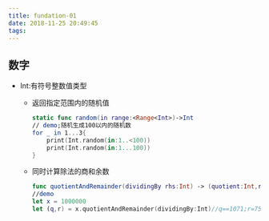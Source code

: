 ```yaml
---
title: fundation-01
date: 2018-11-25 20:49:45
tags:
---
```


## 数字

* Int:有符号整数值类型

  * 返回指定范围内的随机值

    ~~~swift
    static func random(in range:<Range<Int>)->Int
    // demo;随机生成100以内的随机数
    for _ in 1...3{
        print(Int.random(in:1..<100))
        print(Int.random(in:1...100))
    }
    ~~~

  * 同时计算除法的商和余数

    ~~~swift
    func quotientAndRemainder(dividingBy rhs:Int) -> (quotient:Int,remainder:Int)
    //demo
    let x = 1000000
    let (q,r) = x.quotientAndRemainder(dividingBy:Int)//q==1071;r=757
    ~~~

    